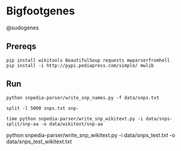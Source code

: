 # Bigfootgenes

@sudogenes

## Prereqs

```
pip install wikitools BeautifulSoup requests mwparserfromhell
pip install -i http://pypi.pediapress.com/simple/ mwlib
```


## Run

```
python snpedia-parser/write_snp_names.py -f data/snps.txt
```

```
split -l 5000 snps.txt snp-
```

```
time python snpedia-parser/write_snp_wikitext.py -i data/snps-split/snp-aa -o data/wikitext/snp-aa
```

python snpedia-parser/write_snp_wikitext.py -i data/snps_test.txt -o data/snps_test_wikitext.txt
